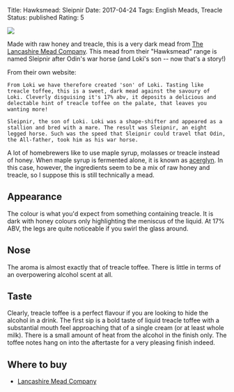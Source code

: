 Title: Hawksmead: Sleipnir
Date: 2017-04-24
Tags: English Meads, Treacle
Status: published
Rating: 5

![](https://www.lancashiremeadcompany.co.uk/images/detailed/1/sleipnir.jpg)

Made with raw honey and treacle, this is a very dark mead from
[The Lancashire Mead Company](/the-lancashire-mead-company/). This mead from
their "Hawksmead" range is named Sleipnir after
Odin's war horse (and Loki's son -- now that's a story!)

<!-- PELICAN_END_SUMMARY -->

From their own website:

    From Loki we have therefore created 'son' of Loki. Tasting like treacle toffee, this is a sweet, dark mead against the savoury of Loki. Cleverly disguising it's 17% abv, it deposits a delicious and delectable hint of treacle toffee on the palate, that leaves you wanting more!

    Sleipnir, the son of Loki. Loki was a shape-shifter and appeared as a stallion and bred with a mare. The result was Sleipnir, an eight legged horse. Such was the speed that Sleipnir could travel that Odin, the All-father, took him as his war horse.

A lot of homebrewers like to use maple syrup, molasses or treacle instead
of honey. When maple syrup is fermented alone, it is known as
[acerglyn](/types-of-mead/). In this case, however, the ingredients seem to be
a mix of raw honey and treacle, so I suppose this is still technically a mead.

## Appearance

The colour is what you'd expect from something containing treacle. It is dark
with honey colours only highlighting the meniscus of the liquid. At 17% ABV,
the legs are quite noticeable if you swirl the glass around.

## Nose

The aroma is almost exactly that of treacle toffee. There is little in terms
of an overpowering alcohol scent at all.

## Taste

Clearly, treacle toffee is a perfect flavour if you are looking to hide the
alcohol in a drink. The first sip is a bold taste of liquid treacle toffee with
a substantial mouth feel approaching that of a single cream (or at least
whole milk). There is a small amount of heat from the alcohol in the finish
only. The toffee notes hang on into the aftertaste for a very pleasing finish
indeed.

## Where to buy

* [Lancashire Mead Company](https://www.lancashiremeadcompany.co.uk/hawksmead-meads/sleipnir-treacle-mead/)
